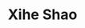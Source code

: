 ---
# Display name
title: Xihe Shao

# Full Name (for SEO)
first_name: Xihe
last_name: Shao

# Is this the primary user of the site?
superuser: false

# Role/position
role: Undegraduate Student

# Organizations/Affiliations
organizations:
  - name: Zhejiang University
    url: 'https://www.zju.edu.cn'
    
  - name: ZJU-UIUC Institute
    url: 'https://zjui.intl.zju.edu.cn'

# Short bio (displayed in user profile at end of posts)
bio: to be edit.

interests:
  - Control
  - Robotics
  - Reinforcement Learning

education:
  courses:
    - course: Undergraduate student in Electrical Engineering
      institution: Zhejiang University/University of Illinois Urbana-Champaign
      year: 2021 - Present

# Social/Academic Networking
# For available icons, see: https://wowchemy.com/docs/getting-started/page-builder/#icons
#   For an email link, use "fas" icon pack, "envelope" icon, and a link in the
#   form "mailto:your-email@example.com" or "#contact" for contact widget.
social:
  - icon: envelope
    icon_pack: fas
    link: 'mailto:xihe.21@intl.zju.edu.cn'
  # - icon: google-scholar
  #   icon_pack: ai
  #   link: https://scholar.google.com/citations?hl=zh-CN&user=Ahu5mg4AAAAJ
  - icon: github
    icon_pack: fab
    link: https://github.com/RealManShao
# Link to a PDF of your resume/CV from the About widget.
# To enable, copy your resume/CV to `static/files/cv.pdf` and uncomment the lines below.
# - icon: cv
#   icon_pack: ai
#   link: files/cv.pdf

# Enter email to display Gravatar (if Gravatar enabled in Config)
email: ''

# Highlight the author in author lists? (true/false)
highlight_name: false

# Organizational groups that you belong to (for People widget)
#   Set this to `[]` or comment out if you are not using People widget.
user_groups:
  - Undergraduate Students
---